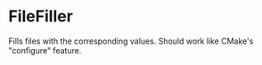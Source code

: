 # FileFiller
Fills files with the corresponding values. Should work like CMake's "configure" feature. 
